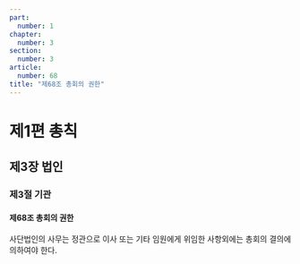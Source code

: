 ```yaml
---
part:
  number: 1
chapter:
  number: 3
section:
  number: 3
article:
  number: 68
title: "제68조 총회의 권한"
---
```


# 제1편 총칙

## 제3장 법인

### 제3절 기관

#### 제68조 총회의 권한

사단법인의 사무는 정관으로 이사 또는 기타 임원에게 위임한 사항외에는 총회의 결의에 의하여야 한다.
